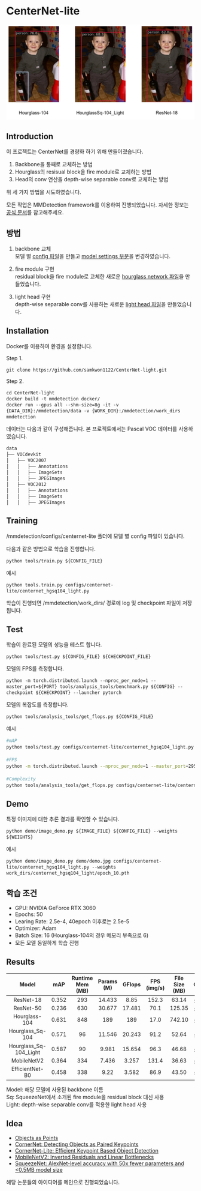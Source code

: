 # CenterNet-lite

![demo image](./resources/demo.png)

## Introduction

이 프로젝트는 CenterNet를 경량화 하기 위해 만들어졌습니다.
1. Backbone을 통째로 교체하는 방법
2. Hourglass의 resisual block을 fire module로 교체하는 방법
3. Head의 conv 연산을 depth-wise separable conv로 교체하는 방법

위 세 가지 방법을 시도하였습니다.

모든 작업은 MMDetection framework를 이용하여 진행되었습니다. 자세한 정보는 [공식 문서](https://mmdetection.readthedocs.io/en/latest/)를 참고해주세요.

## 방법

1. backbone 교체  
모델 별 [config 파일](./configs/centernet-lite/)을 만들고 [model settings 부분](./configs/centernet-lite/centernet_hgsq104_light.py?plain=1#L12)을 변경하였습니다.

2. fire module 구현  
residual block을 fire module로 교체한 새로운 [hourglass network 파일](./mmdet/models/backbones/hourglass_sq.py)을 만들었습니다.

3. light head 구현  
depth-wise separable conv를 사용하는 새로운 [light head 파일](./mmdet/models/dense_heads/centernet_head_light.py)을 만들었습니다.

## Installation

Docker를 이용하여 환경을 설정합니다.

Step 1.

    git clone https://github.com/samkwon1122/CenterNet-light.git

Step 2.

    cd CenterNet-light
    docker build -t mmdetection docker/
    docker run --gpus all --shm-size=8g -it -v {DATA_DIR}:/mmdetection/data -v {WORK_DIR}:/mmdetection/work_dirs mmdetection

데이터는 다음과 같이 구성해줍니다. 본 프로젝트에서는 Pascal VOC 데이터를 사용하였습니다.

    data
    ├── VOCdevkit
    │   ├── VOC2007
    │   │   ├── Annotations
    │   │   ├── ImageSets
    │   │   ├── JPEGImages
    │   ├── VOC2012
    │   │   ├── Annotations
    │   │   ├── ImageSets
    │   │   ├── JPEGImages

## Training

/mmdetection/configs/centernet-lite 폴더에 모델 별 config 파일이 있습니다.

다음과 같은 방법으로 학습을 진행합니다.

    python tools/train.py ${CONFIG_FILE}

예시

    python tools.train.py configs/centernet-lite/centernet_hgsq104_light.py

학습이 진행되면 /mmdetection/work_dirs/ 경로에 log 및 checkpoint 파일이 저장됩니다.

## Test

학습이 완료된 모델의 성능을 테스트 합니다.
    
    python tools/test.py ${CONFIG_FILE} ${CHECKPOINT_FILE}

모델의 FPS를 측정합니다.

    python -m torch.distributed.launch --nproc_per_node=1 --master_port=${PORT} tools/analysis_tools/benchmark.py ${CONFIG} --checkpoint ${CHECKPOINT} --launcher pytorch

모델의 복잡도를 측정합니다.

    python tools/analysis_tools/get_flops.py ${CONFIG_FILE}

예시
```bash
#mAP
python tools/test.py configs/centernet-lite/centernet_hgsq104_light.py work_dirs/centernet_hgsq104_light/epoch_10.pth

#FPS
python -m torch.distributed.launch --nproc_per_node=1 --master_port=29500 tools/analysis_tools/benchmark.py configs/centernet-lite/centernet_hgsq104_light.py --checkpoint work_dirs/centernet_hgsq104_light/epoch_10.pth --launcher pytorch

#Complexity
python tools/analysis_tools/get_flops.py configs/centernet-lite/centernet_hgsq104_light.py 
```

## Demo

특정 이미지에 대한 추론 결과를 확인할 수 있습니다.

    python demo/image_demo.py ${IMAGE_FILE} ${CONFIG_FILE} --weights ${WEIGHTS}

예시

    python demo/image_demo.py demo/demo.jpg configs/centernet-lite/centernet_hgsq104_light.py --weights work_dirs/centernet_hgsq104_light/epoch_10.pth

## 학습 조건

- GPU: NVIDIA GeForce RTX 3060
- Epochs: 50
- Learing Rate: 2.5e-4, 40epoch 이후로는 2.5e-5
- Optimizer: Adam
- Batch Size: 16 (Hourglass-104의 경우 메모리 부족으로 6)
- 모든 모델 동일하게 학습 진행

## Results

| Model | mAP | Runtime Mem (MB) | Params (M) | GFlops | FPS (img/s) | File Size (MB) | Config | Checkpoint |
|:-:|:-:|:-:|:-:|:-:|:-:|:-:|:-:|:-:|
| ResNet-18 | 0.352 | 293 | 14.433 | 8.85 | 152.3 | 63.14 | [config](./configs/centernet-lite/centernet_r18-dcnv2.py) | [checkpoint](https://drive.google.com/file/d/1ic2yW8z_jPUKHApSrMxLQfoNqgn_GBmo/view?usp=drive_link) |
| ResNet-50 | 0.236 | 630 | 30.677 | 17.481 | 70.1 | 125.35 | [config](./configs/centernet-lite/centernet_r50-dcnv2.py) | [checkpoint](https://drive.google.com/file/d/1mAfWWxmHcchYy_92SkdZy07UjNn3hJXk/view?usp=drive_link) |
| Hourglass-104 | 0.631 | 848 | 189 | 189 | 17.0 | 742.10 | [config](./configs/centernet-lite/centernet_hg104.py) | [checkpoint](https://drive.google.com/file/d/1YdAso1pzpdf80aCk_PZFey8o_EVmMOPW/view?usp=drive_link) |
| Hourglass_Sq-104 | 0.571 | 96 | 11.546 | 20.243 | 91.2 | 52.64 | [config](./configs/centernet-lite/centernet_hgsq104.py) | [checkpoint](https://drive.google.com/file/d/1LehrUJn55SX056PuKm4-qYjEekvx-N-w/view?usp=drive_link) |
| Hourglass_Sq-104_Light | 0.587 | 90 | 9.981 | 15.654 | 96.3 | 46.68 | [config](./configs/centernet-lite/centernet_hgsq104_light.py) | [checkpoint](https://drive.google.com/file/d/1shM0tsLsfkmzAxL-As9BvKklx6hXPTpC/view?usp=drive_link) |
| MobileNetV2 | 0.364 | 334 | 7.436 | 3.257 | 131.4 | 36.63 | [config](./configs/centernet-lite/centernet_mbv2-dcnv2.py) | [checkpoint](https://drive.google.com/file/d/1HYhEKaYbLE3b9Gcpa-5-iv0c5gPFCNdG/view?usp=drive_link) |
| EfficientNet-B0 | 0.458 | 338 | 9.22 | 3.582 | 86.9 | 43.50 | [config](./configs/centernet-lite/centernet_efb0-dcnv2.py) | [checkpoint](https://drive.google.com/file/d/1kfizlz-K3_aLLnn9ZTj-2DxDapC-wEid/view?usp=drive_link) |


Model: 해당 모델에 사용된 backbone 이름  
Sq: SqueezeNet에서 소개된 fire module을 residual block 대신 사용  
Light: depth-wise separable conv를 적용한 light head 사용

## Idea

- [Objects as Points](https://arxiv.org/pdf/1904.07850.pdf)
- [CornerNet: Detecting Objects as Paired Keypoints](https://arxiv.org/pdf/1808.01244.pdf)
- [CornerNet-Lite: Efficient Keypoint Based Object Detection](https://arxiv.org/pdf/1904.08900.pdf)
- [MobileNetV2: Inverted Residuals and Linear Bottlenecks](https://arxiv.org/pdf/1801.04381.pdf)
- [SqueezeNet: AlexNet-level accuracy with 50x fewer parameters and <0.5MB model size](https://arxiv.org/pdf/1602.07360.pdf)

해당 논문들의 아이디어를 메인으로 진행되었습니다.
